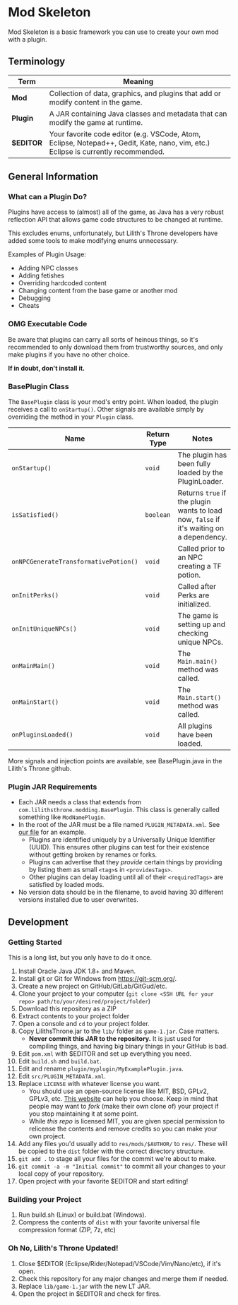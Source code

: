 # Mod Skeleton

Mod Skeleton is a basic framework you can use to create your own mod with a plugin.

## Terminology

| Term | Meaning |
|---|---|
| **Mod** | Collection of data, graphics, and plugins that add or modify content in the game. |
| **Plugin** | A JAR containing Java classes and metadata that can modify the game at runtime. |
| **$EDITOR** | Your favorite code editor (e.g. VSCode, Atom, Eclipse, Notepad++, Gedit, Kate, nano, vim, etc.) Eclipse is currently recommended. |

## General Information
### What can a Plugin Do?

Plugins have access to (almost) all of the game, as Java has a very robust reflection API that allows game code structures to be changed at runtime.

This excludes enums, unfortunately, but Lilith's Throne developers have added some tools to make modifying enums unnecessary.

Examples of Plugin Usage:

* Adding NPC classes
* Adding fetishes
* Overriding hardcoded content
* Changing content from the base game or another mod
* Debugging
* Cheats

### OMG Executable Code

Be aware that plugins can carry all sorts of heinous things, so it's recommended to only download them from trustworthy sources, and only make plugins if you have no other choice.

**If in doubt, don't install it.**

### BasePlugin Class

The `BasePlugin` class is your mod's entry point.  When loaded, the plugin receives a call to `onStartup()`.  Other signals are available simply by overriding the method in your `Plugin` class.

| Name | Return Type | Notes
|---|---|---|
| `onStartup()` | `void` | The plugin has been fully loaded by the PluginLoader. |
| `isSatisfied()` | `boolean` | Returns `true` if the plugin wants to load now, `false` if it's waiting on a dependency. |
| `onNPCGenerateTransformativePotion()` | `void` | Called prior to an NPC creating a TF potion. |
| `onInitPerks()` | `void` | Called after Perks are initialized. |
| `onInitUniqueNPCs()` | `void` | The game is setting up and checking unique NPCs. |
| `onMainMain()` | `void` | The `Main.main()` method was called. |
| `onMainStart()` | `void` | The `Main.start()` method was called. |
| `onPluginsLoaded()` | `void` | All plugins have been loaded. |

More signals and injection points are available, see BasePlugin.java in the Lilith's Throne github.

### Plugin JAR Requirements

* Each JAR needs a class that extends from `com.lilithsthrone.modding.BasePlugin`.  This class is generally called something like `ModNamePlugin`.
* In the root of the JAR must be a file named `PLUGIN_METADATA.xml`. See [our file](src/PLUGIN_METADATA.xml) for an example.
  * Plugins are identified uniquely by a Universally Unique Identifier (UUID).  This ensures other plugins can test for their existence without getting broken by renames or forks.
  * Plugins can advertise that they *provide* certain things by providing by listing them as small `<tag>`s in `<providesTags>`.
  * Other plugins can delay loading until all of their `<requiredTags>` are satisfied by loaded mods.
* No version data should be in the filename, to avoid having 30 different versions installed due to user overwrites.

## Development
### Getting Started

This is a long list, but you only have to do it once.

1. Install Oracle Java JDK 1.8+ and Maven.
1. Install git or Git for Windows from https://git-scm.org/.
1. Create a new project on GitHub/GitLab/GitGud/etc.
1. Clone your project to your computer (`git clone <SSH URL for your repo> path/to/your/desired/project/folder`)
1. Download this repository as a ZIP
1. Extract contents to your project folder
1. Open a console and `cd` to your project folder.
1. Copy LilithsThrone.jar to the `lib/` folder as `game-1.jar`. Case matters.
    * **Never commit this JAR to the repository.** It is just used for compiling things, and having big binary things in your GitHub is bad.
1. Edit `pom.xml` with $EDITOR and set up everything you need.
1. Edit `build.sh` and `build.bat`.
1. Edit and rename `plugin/myplugin/MyExamplePlugin.java`.
1. Edit `src/PLUGIN_METADATA.xml`.
1. Replace `LICENSE` with whatever license you want.  
    * You should use an open-source license like MIT, BSD, GPLv2, GPLv3, etc.  [This website](https://choosealicense.com/licenses/) can help you choose.  Keep in mind that people may want to *fork* (make their own clone of) your project if you stop maintaining it at some point.
    * While *this repo* is licensed MIT, you are given special permission to relicense the contents and remove credits so you can make your own project.
1. Add any files you'd usually add to `res/mods/$AUTHOR/` to `res/`.  These will be copied to the `dist` folder with the correct directory structure.
1. `git add .` to stage all your files for the commit we're about to make.
1. `git commit -a -m "Initial commit"` to commit all your changes to your local copy of your repository.
1. Open project with your favorite $EDITOR and start editing!


### Building your Project

1. Run build.sh (Linux) or build.bat (Windows).
1. Compress the contents of `dist` with your favorite universal file compression format (ZIP, 7z, etc)

### Oh No, Lilith's Throne Updated!

1. Close $EDITOR (Eclipse/Rider/Notepad/VSCode/Vim/Nano/etc), if it's open.
1. Check this repository for any major changes and merge them if needed.
1. Replace `lib/game-1.jar` with the new LT JAR.
1. Open the project in $EDITOR and check for fires.